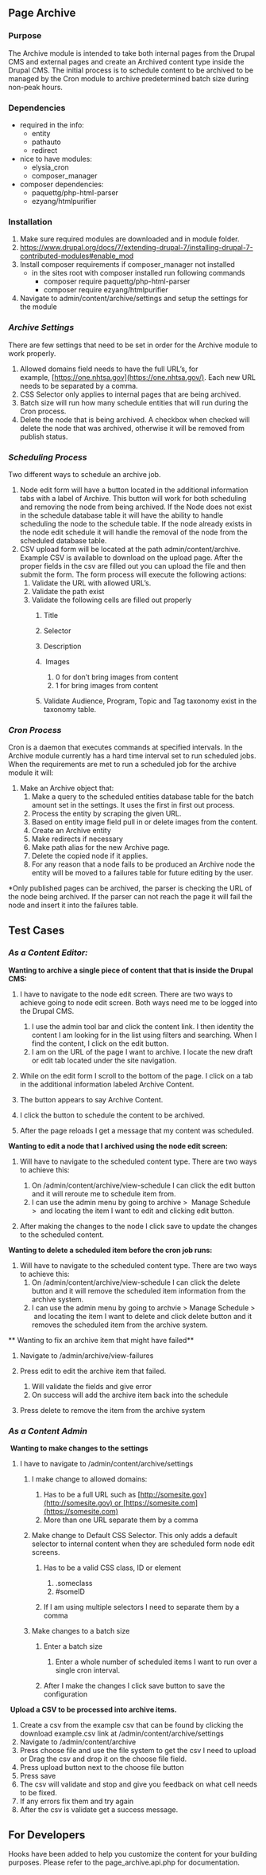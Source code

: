 ## Page Archive
### Purpose
The Archive module is intended to take both internal pages from the Drupal CMS and external pages and create an Archived content type inside the Drupal CMS. The initial process is to schedule content to be archived to be managed by the Cron module to archive predetermined batch size during non-peak hours.

### Dependencies
* required in the info:
    * entity
    * pathauto
    * redirect
* nice to have modules:
    * elysia_cron
    * composer_manager
* composer dependencies:
    * paquettg/php-html-parser
    * ezyang/htmlpurifier

### Installation
1. Make sure required modules are downloaded and in module folder.
1. https://www.drupal.org/docs/7/extending-drupal-7/installing-drupal-7-contributed-modules#enable_mod
1. Install composer requirements if composer_manager not installed
    * in the sites root with composer installed run following commands
        * composer require paquettg/php-html-parser
        * composer require ezyang/htmlpurifier
1. Navigate to admin/content/archive/settings and setup the settings for the module

### _**Archive Settings**_

There are few settings that need to be set in order for the Archive module to work properly.

1. Allowed domains field needs to have the full URL’s, for example, [https://one.nhtsa.gov](https://one.nhtsa.gov/). Each new URL needs to be separated by a comma.
2. CSS Selector only applies to internal pages that are being archived.
3. Batch size will run how many schedule entities that will run during the Cron process.
4. Delete the node that is being archived. A checkbox when checked will delete the node that was archived, otherwise it will be removed from publish status.

### _**Scheduling Process**_

Two different ways to schedule an archive job.

1. Node edit form will have a button located in the additional information tabs with a label of Archive. This button will work for both scheduling and removing the node from being archived. If the Node does not exist in the schedule database table it will have the ability to handle scheduling the node to the schedule table. If the node already exists in the node edit schedule it will handle the removal of the node from the scheduled database table.
2. CSV upload form will be located at the path admin/content/archive. Example CSV is available to download on the upload page. After the proper fields in the csv are filled out you can upload the file and then submit the form. The form process will execute the following actions:
    1. Validate the URL with allowed URL’s.
    2. Validate the path exist
    3. Validate the following cells are filled out properly
        1. Title
        2. Selector
        3. Description
        4.  Images
            1. 0 for don’t bring images from content
            2. 1 for bring images from content

        5. Validate Audience, Program, Topic and Tag taxonomy exist in the taxonomy table.

### _**Cron Process**_

Cron is a daemon that executes commands at specified intervals. In the Archive module currently has a hard time interval set to run scheduled jobs. When the requirements are met to run a scheduled job for the archive module it will:

1. Make an Archive object that:
    1. Make a query to the scheduled entities database table for the batch amount set in the settings. It uses the first in first out process.
    2. Process the entity by scraping the given URL.
    3. Based on entity image field pull in or delete images from the content.
    4. Create an Archive entity
    5. Make redirects if necessary
    6. Make path alias for the new Archive page.
    7. Delete the copied node if it applies.
    8. For any reason that a node fails to be produced an Archive node the entity will be moved to a failures table for future editing by the user.

*Only published pages can be archived, the parser is checking the URL of the node being archived. If the parser can not reach the page it will fail the node and insert it into the failures table.

## **Test Cases**

### **_As a Content Editor:_**

**Wanting to archive a single piece of content that that is inside the Drupal CMS:**

1. I have to navigate to the node edit screen. There are two ways to achieve going to node edit screen. Both ways need me to be logged into the Drupal CMS.
    1. I use the admin tool bar and click the content link. I then identity the content I am looking for in the list using filters and searching. When I find the content, I click on the edit button.
    2. I am on the URL of the page I want to archive. I locate the new draft or edit tab located under the site navigation.

2. While on the edit form I scroll to the bottom of the page. I click on a tab in the additional information labeled Archive Content.
3. The button appears to say Archive Content.
4. I click the button to schedule the content to be archived.
5. After the page reloads I get a message that my content was scheduled.

**Wanting to edit a node that I archived using the node edit screen:**

1. Will have to navigate to the scheduled content type. There are two ways to achieve this:
    1. On /admin/content/archive/view-schedule I can click the edit button and it will reroute me to schedule item from.
    2. I can use the admin menu by going to archive &gt;  Manage Schedule &gt;  and locating the item I want to edit and clicking edit button.

2. After making the changes to the node I click save to update the changes to the scheduled content.

**Wanting to delete a scheduled item before the cron job runs:**

1. Will have to navigate to the scheduled content type. There are two ways to achieve this:
    1. On /admin/content/archive/view-schedule I can click the delete button and it will remove the scheduled item information from the archive system.
    2. I can use the admin menu by going to archvie &gt; Manage Schedule &gt;   and locating the item I want to delete and click delete button and it removes the scheduled item from the archive system.

** Wanting to fix an archive item that might have failed**

1. Navigate to /admin/archive/view-failures
2. Press edit to edit the archive item that failed.
    1. Will validate the fields and give error
    2. On success will add the archive item back into the schedule

3. Press delete to remove the item from the archive system

### **_As a Content Admin_**

 **Wanting to make changes to the settings**

1. I have to navigate to /admin/content/archive/settings
    1. I make change to allowed domains:
        1. Has to be a full URL such as [http://somesite.gov](http://somesite.gov) or [https://somesite.com](https://somesite.com)
        2. More than one URL separate them by a comma

    2. Make change to Default CSS Selector. This only adds a default selector to internal content when they are scheduled form node edit screens.
        1. Has to be a valid CSS class, ID or element
            1. .someclass
            2. \#someID

        2. If I am using multiple selectors I need to separate them by a comma

    3. Make changes to a batch size
        1. Enter a batch size
            1. Enter a whole number of scheduled items I want to run over a single cron interval.

        2. After I make the changes I click save button to save the configuration

 **Upload a CSV to be processed into archive items.**

1. Create a csv from the example csv that can be found by clicking the download example.csv link at /admin/content/archive/settings
2. Navigate to /admin/content/archive
3. Press choose file and use the file system to get the csv I need to upload or Drag the csv and drop it on the choose file field.
4. Press upload button next to the choose file button
5. Press save
6. The csv will validate and stop and give you feedback on what cell needs to be fixed.
7. If any errors fix them and try again
8. After the csv is validate get a success message.

## For Developers
Hooks have been added to help you customize the content for your building purposes. Please refer to the page_archive.api.php for documentation.
